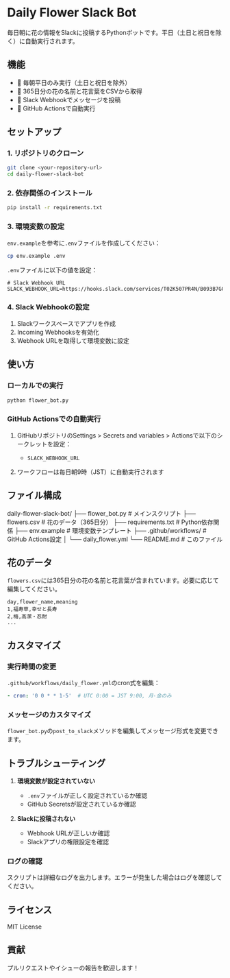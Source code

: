 # Daily Flower Slack Bot

毎日朝に花の情報をSlackに投稿するPythonボットです。平日（土日と祝日を除く）に自動実行されます。

## 機能

- 📅 毎朝平日のみ実行（土日と祝日を除外）
- 🌸 365日分の花の名前と花言葉をCSVから取得
- 💬 Slack Webhookでメッセージを投稿
- 🤖 GitHub Actionsで自動実行

## セットアップ

### 1. リポジトリのクローン

```bash
git clone <your-repository-url>
cd daily-flower-slack-bot
```

### 2. 依存関係のインストール

```bash
pip install -r requirements.txt
```

### 3. 環境変数の設定

`env.example`を参考に`.env`ファイルを作成してください：

```bash
cp env.example .env
```

`.env`ファイルに以下の値を設定：

```env
# Slack Webhook URL
SLACK_WEBHOOK_URL=https://hooks.slack.com/services/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
```

### 4. Slack Webhookの設定

1. Slackワークスペースでアプリを作成
2. Incoming Webhooksを有効化
3. Webhook URLを取得して環境変数に設定

## 使い方

### ローカルでの実行

```bash
python flower_bot.py
```

### GitHub Actionsでの自動実行

1. GitHubリポジトリのSettings > Secrets and variables > Actionsで以下のシークレットを設定：
   - `SLACK_WEBHOOK_URL`

2. ワークフローは毎日朝9時（JST）に自動実行されます

## ファイル構成

daily-flower-slack-bot/
├── flower_bot.py          # メインスクリプト
├── flowers.csv            # 花のデータ（365日分）
├── requirements.txt       # Python依存関係
├── env.example           # 環境変数テンプレート
├── .github/workflows/    # GitHub Actions設定
│   └── daily_flower.yml
└── README.md             # このファイル

## 花のデータ

`flowers.csv`には365日分の花の名前と花言葉が含まれています。必要に応じて編集してください。

```csv
day,flower_name,meaning
1,福寿草,幸せと長寿
2,梅,高潔・忍耐
...
```

## カスタマイズ

### 実行時間の変更

`.github/workflows/daily_flower.yml`のcron式を編集：

```yaml
- cron: '0 0 * * 1-5'  # UTC 0:00 = JST 9:00, 月-金のみ
```

### メッセージのカスタマイズ

`flower_bot.py`の`post_to_slack`メソッドを編集してメッセージ形式を変更できます。

## トラブルシューティング

1. **環境変数が設定されていない**
   - `.env`ファイルが正しく設定されているか確認
   - GitHub Secretsが設定されているか確認

2. **Slackに投稿されない**
   - Webhook URLが正しいか確認
   - Slackアプリの権限設定を確認

### ログの確認

スクリプトは詳細なログを出力します。エラーが発生した場合はログを確認してください。

## ライセンス

MIT License

## 貢献

プルリクエストやイシューの報告を歓迎します！ 
